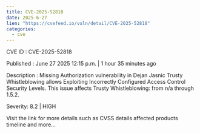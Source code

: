 ```yaml
--- 
title: CVE-2025-52818
date: 2025-6-27
lien: "https://cvefeed.io/vuln/detail/CVE-2025-52818"
categories:
  - cve
---
```


CVE ID : CVE-2025-52818

Published :  June 27
2025
12:15 p.m. | 1 hour
35 minutes ago

Description : Missing Authorization vulnerability in Dejan Jasnic Trusty Whistleblowing allows Exploiting Incorrectly Configured Access Control Security Levels. This issue affects Trusty Whistleblowing: from n/a through 1.5.2.

Severity: 8.2 | HIGH

Visit the link for more details
such as CVSS details
affected products
timeline
and more...
